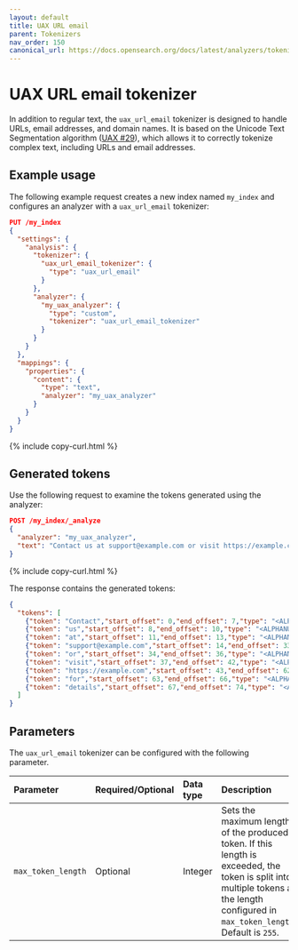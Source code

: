 ```yaml
---
layout: default
title: UAX URL email
parent: Tokenizers
nav_order: 150
canonical_url: https://docs.opensearch.org/docs/latest/analyzers/tokenizers/uax-url-email/
---
```


# UAX URL email tokenizer

In addition to regular text, the `uax_url_email` tokenizer is designed to handle URLs, email addresses, and domain names. It is based on the Unicode Text Segmentation algorithm ([UAX #29](https://www.unicode.org/reports/tr29/)), which allows it to correctly tokenize complex text, including URLs and email addresses.

## Example usage

The following example request creates a new index named `my_index` and configures an analyzer with a `uax_url_email` tokenizer:

```json
PUT /my_index
{
  "settings": {
    "analysis": {
      "tokenizer": {
        "uax_url_email_tokenizer": {
          "type": "uax_url_email"
        }
      },
      "analyzer": {
        "my_uax_analyzer": {
          "type": "custom",
          "tokenizer": "uax_url_email_tokenizer"
        }
      }
    }
  },
  "mappings": {
    "properties": {
      "content": {
        "type": "text",
        "analyzer": "my_uax_analyzer"
      }
    }
  }
}
```
{% include copy-curl.html %}

## Generated tokens

Use the following request to examine the tokens generated using the analyzer:

```json
POST /my_index/_analyze
{
  "analyzer": "my_uax_analyzer",
  "text": "Contact us at support@example.com or visit https://example.com for details."
}
```
{% include copy-curl.html %}

The response contains the generated tokens:

```json
{
  "tokens": [
    {"token": "Contact","start_offset": 0,"end_offset": 7,"type": "<ALPHANUM>","position": 0},
    {"token": "us","start_offset": 8,"end_offset": 10,"type": "<ALPHANUM>","position": 1},
    {"token": "at","start_offset": 11,"end_offset": 13,"type": "<ALPHANUM>","position": 2},
    {"token": "support@example.com","start_offset": 14,"end_offset": 33,"type": "<EMAIL>","position": 3},
    {"token": "or","start_offset": 34,"end_offset": 36,"type": "<ALPHANUM>","position": 4},
    {"token": "visit","start_offset": 37,"end_offset": 42,"type": "<ALPHANUM>","position": 5},
    {"token": "https://example.com","start_offset": 43,"end_offset": 62,"type": "<URL>","position": 6},
    {"token": "for","start_offset": 63,"end_offset": 66,"type": "<ALPHANUM>","position": 7},
    {"token": "details","start_offset": 67,"end_offset": 74,"type": "<ALPHANUM>","position": 8}
  ]
}
```

## Parameters

The `uax_url_email` tokenizer can be configured with the following parameter.

Parameter | Required/Optional | Data type | Description
:--- | :--- | :--- | :--- 
`max_token_length` | Optional | Integer | Sets the maximum length of the produced token. If this length is exceeded, the token is split into multiple tokens at the length configured in `max_token_length`. Default is `255`.

